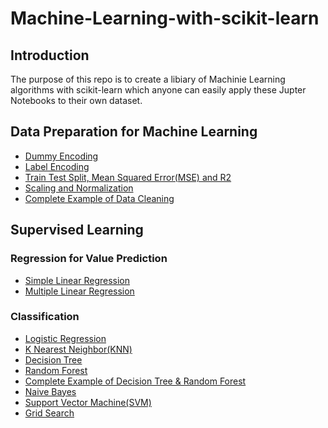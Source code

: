 # Machine-Learning-with-scikit-learn

## Introduction
The purpose of this repo is to create a libiary of Machinie Learning algorithms with scikit-learn which anyone can easily apply these Jupter Notebooks to their own dataset.

## Data Preparation for Machine Learning
- [Dummy Encoding](https://github.com/cherngywh/Machine-Learning-with-scikit-learn/blob/master/Data%20Preparation/Dummy%20Encoding.ipynb)
- [Label Encoding](https://github.com/cherngywh/Machine-Learning-with-scikit-learn/blob/master/Data%20Preparation/Label%20Encoding.ipynb)
- [Train Test Split, Mean Squared Error(MSE) and R2](https://github.com/cherngywh/Machine-Learning-with-scikit-learn/blob/master/Data%20Preparation/Train%20Test%20Split%2C%20Mean%20Squared%20Error(MSE)%20and%20R2.ipynb)
- [Scaling and Normalization](https://github.com/cherngywh/Machine-Learning-with-scikit-learn/blob/master/Data%20Preparation/Scaling%20and%20Normalization.ipynb)
- [Complete Example of Data Cleaning](https://github.com/cherngywh/Machine-Learning-with-scikit-learn/blob/master/Data%20Preparation/Complete%20Example%20of%20Data%20Cleaning.ipynb)

## Supervised Learning

### Regression for Value Prediction
- [Simple Linear Regression](https://github.com/cherngywh/Machine-Learning-with-scikit-learn/blob/master/Supervised%20Learning%20/Simple%20Linear%20Regression.ipynb)
- [Multiple Linear Regression](https://github.com/cherngywh/Machine-Learning-with-scikit-learn/blob/master/Supervised%20Learning%20/Multiple%20Linear%20Regression.ipynb)

### Classification
- [Logistic Regression](https://github.com/cherngywh/Machine-Learning-with-scikit-learn/blob/master/Supervised%20Learning%20/Logistic%20Regression.ipynb)
- [K Nearest Neighbor(KNN)](https://github.com/cherngywh/Machine-Learning-with-scikit-learn/blob/master/Supervised%20Learning%20/K%20Nearest%20Neighbor.ipynb)
- [Decision Tree](https://github.com/cherngywh/Machine-Learning-with-scikit-learn/blob/master/Supervised%20Learning%20/Decision%20Tree.ipynb)
- [Random Forest](https://github.com/cherngywh/Machine-Learning-with-scikit-learn/blob/master/Supervised%20Learning%20/Random%20Forest.ipynb)
- [Complete Example of Decision Tree & Random Forest](https://github.com/cherngywh/Machine-Learning-with-scikit-learn/blob/master/Supervised%20Learning%20/Random%20Forest.ipynb)
- [Naive Bayes](https://github.com/cherngywh/Machine-Learning-with-scikit-learn/blob/master/Supervised%20Learning%20/Naive%20Bayes.ipynb)
- [Support Vector Machine(SVM)](https://github.com/cherngywh/Machine-Learning-with-scikit-learn/blob/master/Supervised%20Learning%20/Support%20Vector%20Machine.ipynb)
- [Grid Search](https://github.com/cherngywh/Machine-Learning-with-scikit-learn/blob/master/Supervised%20Learning%20/Grid%20Search.ipynb)


